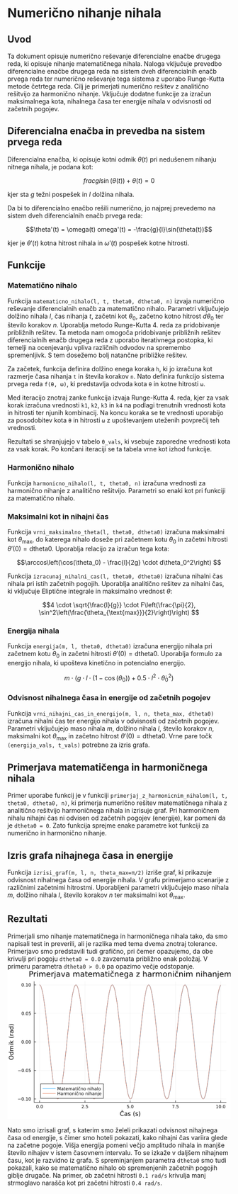 # Numerično nihanje nihala

## Uvod
Ta dokument opisuje numerično reševanje diferencialne enačbe drugega reda, ki opisuje nihanje matematičnega nihala. Naloga vključuje prevedbo diferencialne enačbe drugega reda na sistem dveh diferencialnih enačb prvega reda ter numerično reševanje tega sistema z uporabo Runge-Kutta metode četrtega reda. Cilj je primerjati numerično rešitev z analitično rešitvijo za harmonično nihanje. Vključuje dodatne funkcije za izračun maksimalnega kota, nihalnega časa ter energije nihala v odvisnosti od začetnih pogojev.

## Diferencialna enačba in prevedba na sistem prvega reda
Diferencialna enačba, ki opisuje kotni odmik $\theta(t)$ pri nedušenem nihanju nitnega nihala, je podana kot:
```math
frac{g}{l}\sin(\theta(t)) + \theta(t) = 0
```
kjer sta $g$ težni pospešek in $l$ dolžina nihala.

Da bi to diferencialno enačbo rešili numerično, jo najprej prevedemo na sistem dveh diferencialnih enačb prvega reda:
```math
\theta'(t) = \omega(t)
omega'(t) = -\frac{g}{l}\sin(\theta(t))
```
kjer je $\theta'(t)$ kotna hitrost nihala in $\omega'(t)$ pospešek kotne hitrosti.

## Funkcije

### Matematično nihalo
Funkcija `matematicno_nihalo(l, t, theta0, dtheta0, n)` izvaja numerično reševanje diferencialnih enačb za matematično nihalo. Parametri vključujejo dolžino nihala $l$, čas nihanja $t$, začetni kot $\theta_0$, začetno kotno hitrost $d\theta_0$ ter število korakov $n$. Uporablja metodo Runge-Kutta 4. reda za pridobivanje približnih rešitev. Ta metoda nam omogoča pridobivanje približnih rešitev diferencialnih enačb drugega reda z uporabo iterativnega postopka, ki temelji na ocenjevanju vpliva različnih odvodov na spremembo spremenljivk. S tem dosežemo bolj natančne približke rešitev.

Za začetek, funkcija definira dolžino enega koraka `h`, ki jo izračuna kot razmerje časa nihanja `t` in števila korakov `n`. Nato definira funkcijo sistema prvega reda `f(θ, ω)`, ki predstavlja odvoda kota `θ` in kotne hitrosti `ω`.

Med iteracijo znotraj zanke funkcija izvaja Runge-Kutta 4. reda, kjer za vsak korak izračuna vrednosti `k1`, `k2`, `k3` in `k4` na podlagi trenutnih vrednosti kota in hitrosti ter njunih kombinacij. Na koncu koraka se te vrednosti uporabijo za posodobitev kota `θ` in hitrosti `ω` z upoštevanjem uteženih povprečij teh vrednosti.

Rezultati se shranjujejo v tabelo `θ_vals`, ki vsebuje zaporedne vrednosti kota za vsak korak. Po končani iteraciji se ta tabela vrne kot izhod funkcije. 

### Harmonično nihalo
Funkcija `harmonicno_nihalo(l, t, theta0, n)` izračuna vrednosti za harmonično nihanje z analitično rešitvijo. Parametri so enaki kot pri funkciji za matematično nihalo.

### Maksimalni kot in nihajni čas
Funkcija `vrni_maksimalno_theta(l, theta0, dtheta0)` izračuna maksimalni kot $\theta_{\text{max}}$, do katerega nihalo doseže pri začetnem kotu $\theta_0$ in začetni hitrosti $\theta'(0) = \text{dtheta0}$. Uporablja relacijo za izračun tega kota: 
```math
\arccos\left(\cos(\theta_0) - \frac{l}{2g} \cdot d\theta_0^2\right)

```

Funkcija `izracunaj_nihalni_cas(l, theta0, dtheta0)` izračuna nihalni čas nihala pri istih začetnih pogojih. Uporablja analitično rešitev za nihalni čas, ki vključuje Eliptične integrale in maksimalno vrednost $\theta$:
```math
4 \cdot \sqrt{\frac{l}{g}} \cdot F\left(\frac{\pi}{2}, \sin^2\left(\frac{\theta_{\text{max}}}{2}\right)\right)

```

### Energija nihala
Funkcija `energija(m, l, theta0, dtheta0)` izračuna energijo nihala pri začetnem kotu $\theta_0$ in začetni hitrosti $\theta'(0) = \text{dtheta0}$. Uporablja formulo za energijo nihala, ki upošteva kinetično in potencialno energijo.
```math
m \cdot (g \cdot l \cdot (1 - \cos(\theta_0)) + 0.5 \cdot l^2 \cdot \dot{\theta}_0^2)

```

### Odvisnost nihalnega časa in energije od začetnih pogojev
Funkcija `vrni_nihajni_cas_in_energijo(m, l, n, theta_max, dtheta0)` izračuna nihalni čas ter energijo nihala v odvisnosti od začetnih pogojev. Parametri vključujejo maso nihala $m$, dolžino nihala $l$, število korakov $n$, maksimalni kot $\theta_{\text{max}}$ in začetno hitrost $\theta'(0) = \text{dtheta0}$. Vrne pare točk `(energija_vals, t_vals)` potrebne za izris grafa.

## Primerjava matematičenga in harmoničnega nihala
Primer uporabe funkcij je v funkciji `primerjaj_z_harmonicnim_nihalom(l, t, theta0, dtheta0, n)`, ki primerja numerično rešitev matematičnega nihala z analitično rešitvijo harmoničnega nihala in izrisuje graf. Pri harmoničnem nihalu nihajni čas ni odvisen od začetnih pogojev (energije), kar pomeni da je `dtheta0 = 0`. Zato funkcija sprejme enake parametre kot funkciji za numerično in harmonično nihanje.

## Izris grafa nihajnega časa in energije
Funkcija `izrisi_graf(m, l, n, theta_max=π/2)` izriše graf, ki prikazuje odvisnost nihalnega časa od energije nihala. V grafu primerjamo scenarije z različnimi začetnimi hitrostmi. Uporabljeni parametri vključujejo maso nihala $m$, dolžino nihala $l$, število korakov $n$ ter maksimalni kot $\theta_{\text{max}}$.

## Rezultati
Primerjali smo nihanje matematičnega in harmoničnega nihala tako, da smo napisali test in preverili, ali je razlika med tema dvema znotraj tolerance. Primerjavo smo predstavili tudi grafično, pri čemer opazujemo, da obe krivulji pri pogoju `dtheta0 = 0.0` zavzemata približno enak položaj. V primeru parametra `dtheta0 > 0.0` pa opazimo večje odstopanje.
![](https://github.com/bi4528/matematicno-nihalo/blob/master/MN/graphs/primerjava-dt0.png)

Nato smo izrisali graf, s katerim smo želeli prikazati odvisnost nihajnega časa od energije, s čimer smo hoteli pokazati, kako nihajni čas variira glede na začetne pogoje. Višja energija pomeni večjo amplitudo nihala in manjše število nihajev v istem časovnem intervalu. To se izkaže v daljšem nihajnem času, kot je razvidno iz grafa. S spreminjanjem parametra `dtheta0` smo tudi pokazali, kako se matematično nihalo ob spremenjenih začetnih pogojih giblje drugače. Na primer, ob začetni hitrosti `0.1 rad/s` krivulja manj strmoglavo narašča kot pri začetni hitrosti `0.4 rad/s`.
